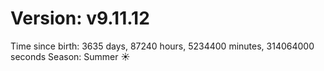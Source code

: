 # Version: v9.11.12
Time since birth: 3635 days, 87240 hours, 5234400 minutes, 314064000 seconds
Season: Summer ☀️
